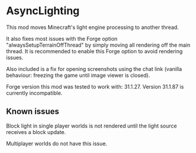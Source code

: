 # AsyncLighting

This mod moves Minecraft's light engine processing to another thread.

It also fixes most issues with the Forge option "alwaysSetupTerrainOffThread" by simply moving all rendering off the main thread. It is recommended to enable this Forge option to avoid rendering issues.

Also included is a fix for opening screenshots using the chat link (vanilla behaviour: freezing the game until image viewer is closed).

Forge version this mod was tested to work with: 31.1.27. Version 31.1.87 is currently incompatible.

## Known issues

Block light in single player worlds is not rendered until the light source receives a block update.

Multiplayer worlds do not have this issue.
